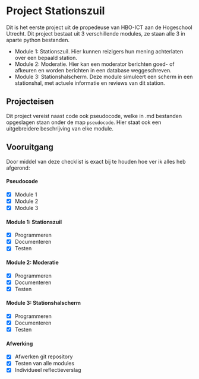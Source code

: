 # Project Stationszuil
Dit is het eerste project uit de propedeuse van HBO-ICT aan de Hogeschool Utrecht. Dit project bestaat uit 3 verschillende modules, ze staan alle 3 in aparte python bestanden.
* Module 1: Stationszuil. Hier kunnen reizigers hun mening achterlaten over een bepaald station.
* Module 2: Moderatie. Hier kan een moderator berichten goed- of afkeuren en worden berichten in een database weggeschreven.
* Module 3: Stationshalscherm. Deze module simuleert een scherm in een stationshal, met actuele informatie en reviews van dit station.

## Projecteisen
Dit project vereist naast code ook pseudocode, welke in .md bestanden opgeslagen staan onder de map `pseudocode`. Hier staat ook een uitgebreidere beschrijving van elke module.

## Vooruitgang
Door middel van deze checklist is exact bij te houden hoe ver ik alles heb afgerond:
#### Pseudocode
  - [x] Module 1
  - [x] Module 2
  - [x] Module 3

#### Module 1: Stationszuil
  - [x] Programmeren
  - [x] Documenteren
  - [x] Testen
#### Module 2: Moderatie
  - [x] Programmeren
  - [x] Documenteren
  - [x] Testen
#### Module 3: Stationshalscherm
  - [x] Programmeren
  - [x] Documenteren
  - [x] Testen
#### Afwerking
  - [x] Afwerken git repository
  - [x] Testen van alle modules
  - [x] Individueel reflectieverslag
